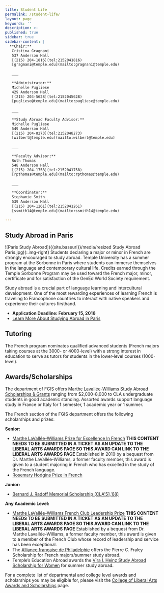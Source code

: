 ```yaml
---
title: Student Life
permalink: /student-life/
layout: page
keywords: ''
description: >-
published: true
sidebar: true
sidebar-content: |
  **Chair:**  
   Cristina Gragnani  
   537 Anderson Hall  
   [(215) 204-1816](tel:2152041816)  
   [gragnani@temple.edu](mailto:gragnani@temple.edu)  
   
   ___
   
   **Administrator:**  
   Michelle Pugliese  
   429 Anderson Hall   
   [(215) 204-5628](tel:2152045628)  
   [pugliese@temple.edu](mailto:pugliese@temple.edu)  
   
   ___
   
   **Study Abroad Faculty Advisor:**  
   Michelle Pugliese  
   549 Anderson Hall   
   [(215) 204-8273](tel:2152048273)  
   [wilbert@temple.edu](mailto:wilbert@temple.edu)  
   
   ___
   
   **Faculty Advisor:**  
   Ruth Thomas  
   548 Anderson Hall   
   [(215) 204-1758](tel:2152041758)  
   [rpthomas@temple.edu](mailto:rpthomas@temple.edu)  
   
   ___ 

   **Coordinator:**  
   Stephanie Smith  
   539 Anderson Hall    
   [(215) 204-1261](tel:2152041261)   
   [ssmith14@temple.edu](mailto:ssmith14@temple.edu)
   
---
```


## Study Abroad in Paris
![Paris Study Abroad]({{site.baseurl}}/media/resized Study Abroad Paris.jpg){:.img-right}
Students declaring a major or minor in French are strongly encouraged to study abroad. Temple University has a summer program at the Sorbonne in Paris where students can immerse themselves in the language and contemporary cultural life. Credits earned through the Temple Sorbonne Program may be used toward the French major, minor, certificate and for satisfaction of the GenEd World Society requirement.

Study abroad is a crucial part of language learning and intercultural development. One of the most rewarding experiences of learning French is traveling to Francophone countries to interact with native speakers and experience their cultures firsthand.

- **Application Deadline: February 15, 2016**
- [Learn More About Studying Abroad in Paris](http://temple.us11.list-manage.com/track/click?u=909f549002f3ee69f5f0ecbe9&id=ff5e6c633d&e=4df0fdc07c)

## Tutoring
The French program nominates qualified advanced students (French majors taking courses at the 3000- or 4000-level) with a strong interest in education to serve as tutors for students in the lower-level courses (1000-level).

## Awards/Scholarships
The department of FGIS offers [Marthe Lavallée-Williams Study Abroad Scholarships & Grants](https://form.jotform.com/80604448772158) ranging from $2,000-8,000 to CLA undergraduate students in good academic standing. Assorted awards support language study in France or Italy for 1 semester, 1 academic year or 1 summer.

The French section of the FGIS department offers the following scholarships and prizes:

**Senior:**
- [Marthe LaVallée-Williams Prize for Excellence In French](https://liberalarts.temple.edu/about-us/resources/awards-and-scholarships?field_awards_department_nid=4587&field_awards_academics_class_value=All)
**THIS CONTENT NEEDS TO BE SUBMITTED IN A TICKET AS AN UPDATE TO THE LIBERAL ARTS AWARDS PAGE SO THIS AWARD CAN LINK TO THE LIBERAL ARTS AWARDS PAGE** Established in 2010 by a bequest from Dr. Marthe LaVallée-Williams, a former faculty member, this award is given to a student majoring in French who has excelled in the study of the French language.
- [Rosemary Hodgins Prize in French](https://liberalarts.temple.edu/about-us/awards/rosemary-hodgins-prize-french)

**Junior:** 
- [Bernard J. Radoff Memorial Scholarship (CLA'51,'68)](https://liberalarts.temple.edu/about-us/awards/bernard-j-radoff-memorial-scholarship) 

**Any Academic Level:**
- [Marthe LaVallée-Williams French Club Leadership Prize](https://liberalarts.temple.edu/about-us/resources/awards-and-scholarships?field_awards_department_nid=4587&field_awards_academics_class_value=All)
**THIS CONTENT NEEDS TO BE SUBMITTED IN A TICKET AS AN UPDATE TO THE LIBERAL ARTS AWARDS PAGE SO THIS AWARD CAN LINK TO THE LIBERAL ARTS AWARDS PAGE** Established by a bequest from Dr. Marthe Lavallée-Williams, a former faculty member, this award is given to a member of the French Club whose record of leadership and service has been exceptional.
- The [Alliance française de Philadelphie](http://www.afphila.com/page-1737827) offers the Pierre C. Fraley Scholarship for French majors/summer study abroad.
- Temple’s Education Abroad awards the [Vira I. Heinz Study Abroad Scholarship for Women](http://www.viraheinz.pitt.edu/) for summer study abroad.

For a complete list of departmental and college level awards and scholarships you may be eligible for, please visit the [College of Liberal Arts Awards and Scholarships](https://liberalarts.temple.edu/about-us/resources/awards-and-scholarships?field_awards_department_nid=4587&field_awards_academics_class_value=All) page.
